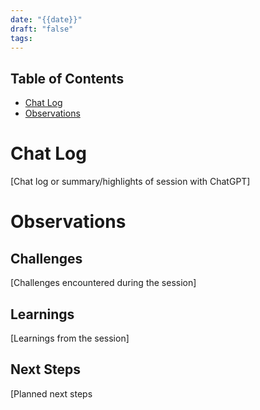 ```yaml
---
date: "{{date}}"
draft: "false"
tags:
---
```


## Table of Contents
- [Chat Log](#chat-log)
- [Observations](#observations)

# Chat Log
[Chat log or summary/highlights of  session with ChatGPT]

# Observations
## Challenges
[Challenges encountered during the session]

## Learnings
[Learnings from the session]

## Next Steps
[Planned next steps